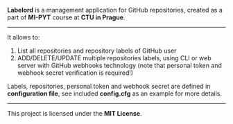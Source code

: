 **Labelord** is a management application for GitHub repositories, created as a part of **MI-PYT** course at **CTU in Prague**.

-------

It allows to:
1. List all repositories and repository labels of GitHub user
2. ADD/DELETE/UPDATE multiple repositories labels, using CLI or web server with GitHub webhooks technology
(note that personal token and webhook secret verification is required!)

Labels, repositories, personal token and webhook secret are defined in **configuration file**, see included **config.cfg** as an example for more details.

-------

This project is licensed under the **MIT License**.
